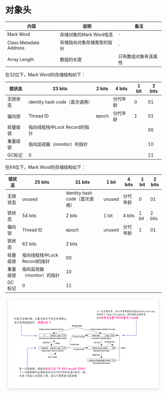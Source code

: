 # 对象头

| 内容                   | 说明                       | 备注                 |
| ---------------------- | -------------------------- | -------------------- |
| Mark Word              | 存储对象的Mark Word信息    | -                    |
| Class Metadata Address | 存储指向对象存储类型的指针 | -                    |
| Array Length           | 数组的长度                 | 只有数组对象有该属性 |

在32位下，Mark Word的存储结构如下：

| 锁状态   | 23 bits                        | 2 bits | 4 bits   | 1 bit | 2 bits |
| -------- | ------------------------------ | ------ | -------- | ----- | ------ |
| 无锁状态 | identity hash code（首次调用） |        | 分代年龄 | 0     | 01     |
| 偏向锁   | Thread ID                      | epoch  | 分代年龄 | 1     | 01     |
| 轻量级锁 | 指向线程栈中Lock Record的指针  |        |          |       | 00     |
| 重量级锁 | 指向监视器（monitor）的指针    |        |          |       | 10     |
| GC标记   | 0                              |        |          |       | 11     |

在64位下，Mark Word的存储结构如下：

| 锁状态   | 25 bits                       | 31 bits                        | 1 bit  | 4 bits   | 1 bit | 2 bits |
| -------- | ----------------------------- | ------------------------------ | ------ | -------- | ----- | ------ |
| 无锁状态 | unused                        | identity hash code（首次调用） | unused | 分代年龄 | 0     | 01     |
| 锁状态   | 54 bits                       | 2 bits                         | 1 bit  | 4 bits   | 1 bit | 2 bits |
| 偏向锁   | Thread ID                     | epoch                          | unused | 分代年龄 | 1     | 01     |
| 锁状态   | 62 bits                       | 2 bits                         |        |          |       |        |
| 轻量级锁 | 指向线程栈中Lock Record的指针 | 00                             |        |          |       |        |
| 重量级锁 | 指向监视器（monitor）的指针   | 10                             |        |          |       |        |
| GC标记   | 0                             | 11                             |        |          |       |        |

![](../..//images/lock/sychronized_lock_inflate.png)
